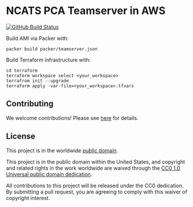 # NCATS PCA Teamserver in AWS #

[![GitHub Build Status](https://github.com/cisagov/pca-teamserver-aws/workflows/build/badge.svg)](https://github.com/cisagov/pca-teamserver-aws/actions)

Build AMI via Packer with:

```console
packer build packer/teamserver.json
```

Build Terraform infrastructure with:

```console
cd terraform
terraform workspace select <your_workspace>
terrafrom init --upgrade
terraform apply -var-file=<your_workspace>.tfvars
```

## Contributing ##

We welcome contributions!  Please see [here](CONTRIBUTING.md) for
details.

## License ##

This project is in the worldwide [public domain](LICENSE).

This project is in the public domain within the United States, and
copyright and related rights in the work worldwide are waived through
the [CC0 1.0 Universal public domain
dedication](https://creativecommons.org/publicdomain/zero/1.0/).

All contributions to this project will be released under the CC0
dedication. By submitting a pull request, you are agreeing to comply
with this waiver of copyright interest.
